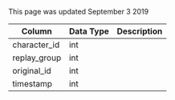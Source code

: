 This page was updated September 3 2019

| Column       | Data Type | Description |
| ------------ | --------- | ----------- |
| character_id | int       |             |
| replay_group | int       |             |
| original_id  | int       |             |
| timestamp    | int       |             |